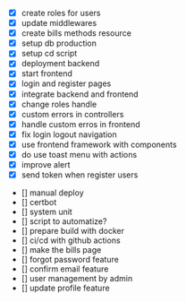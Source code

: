 - [x] create roles for users
- [x] update middlewares
- [x] create bills methods resource
- [x] setup db production
- [x] setup cd script
- [x] deployment backend
- [x] start frontend
- [x] login and register pages
- [x] integrate backend and frontend
- [x] change roles handle
- [x] custom errors in controllers
- [x] handle custom erros in frontend
- [x] fix login logout navigation
- [x] use frontend framework with components
- [x] do use toast menu with actions
- [x] improve alert
- [x] send token when register users
- [] manual deploy
- [] certbot
- [] system unit
- [] script to automatize? 
- [] prepare build with docker
- [] ci/cd with github actions
- [] make the bills page
- [] forgot password feature
- [] confirm email feature
- [] user management by admin
- [] update profile feature
